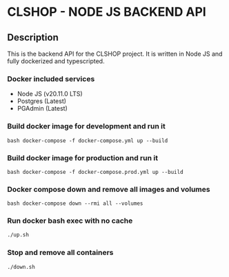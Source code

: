 # CLSHOP - NODE JS BACKEND API

## Description

This is the backend API for the CLSHOP project. It is written in Node JS and fully dockerized and typescripted.

### Docker included services

- Node JS (v20.11.0 LTS)
- Postgres (Latest)
- PGAdmin (Latest)

### Build docker image for development and run it

`bash
docker-compose -f docker-compose.yml up --build
`

### Build docker image for production and run it

`bash
docker-compose -f docker-compose.prod.yml up --build
`

### Docker compose down and remove all images and volumes

`bash
docker-compose down --rmi all --volumes
`

### Run docker bash exec with no cache

```bash
./up.sh
```

### Stop and remove all containers

```bash
./down.sh
```

